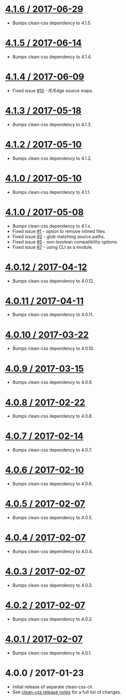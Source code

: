 [4.1.6 / 2017-06-29](https://github.com/jakubpawlowicz/clean-css-cli/compare/v4.1.5...v4.1.6)
==================

* Bumps clean-css dependency to 4.1.5.

[4.1.5 / 2017-06-14](https://github.com/jakubpawlowicz/clean-css-cli/compare/v4.1.4...v4.1.5)
==================

* Bumps clean-css dependency to 4.1.4.

[4.1.4 / 2017-06-09](https://github.com/jakubpawlowicz/clean-css-cli/compare/v4.1.3...v4.1.4)
==================

* Fixed issue [#10](https://github.com/jakubpawlowicz/clean-css-cli/issues/10) - IE/Edge source maps.

[4.1.3 / 2017-05-18](https://github.com/jakubpawlowicz/clean-css-cli/compare/v4.1.2...v4.1.3)
==================

* Bumps clean-css dependency to 4.1.3.

[4.1.2 / 2017-05-10](https://github.com/jakubpawlowicz/clean-css-cli/compare/v4.1.1...v4.1.2)
==================

* Bumps clean-css dependency to 4.1.2.

[4.1.0 / 2017-05-10](https://github.com/jakubpawlowicz/clean-css-cli/compare/v4.1.0...v4.1.1)
==================

* Bumps clean-css dependency to 4.1.1.

[4.1.0 / 2017-05-08](https://github.com/jakubpawlowicz/clean-css-cli/compare/4.0...v4.1.0)
==================

* Bumps clean-css dependency to 4.1.x.
* Fixed issue [#1](https://github.com/jakubpawlowicz/clean-css-cli/issues/1) - option to remove inlined files.
* Fixed issue [#2](https://github.com/jakubpawlowicz/clean-css-cli/issues/2) - glob matching source paths.
* Fixed issue [#5](https://github.com/jakubpawlowicz/clean-css-cli/issues/5) - non-boolean compatibility options.
* Fixed issue [#7](https://github.com/jakubpawlowicz/clean-css-cli/issues/7) - using CLI as a module.

[4.0.12 / 2017-04-12](https://github.com/jakubpawlowicz/clean-css-cli/compare/v4.0.11...v4.0.12)
==================

* Bumps clean-css dependency to 4.0.12.

[4.0.11 / 2017-04-11](https://github.com/jakubpawlowicz/clean-css-cli/compare/v4.0.10...v4.0.11)
==================

* Bumps clean-css dependency to 4.0.11.

[4.0.10 / 2017-03-22](https://github.com/jakubpawlowicz/clean-css-cli/compare/v4.0.9...v4.0.10)
==================

* Bumps clean-css dependency to 4.0.10.

[4.0.9 / 2017-03-15](https://github.com/jakubpawlowicz/clean-css-cli/compare/v4.0.8...v4.0.9)
==================

* Bumps clean-css dependency to 4.0.9.

[4.0.8 / 2017-02-22](https://github.com/jakubpawlowicz/clean-css-cli/compare/v4.0.7...v4.0.8)
==================

* Bumps clean-css dependency to 4.0.8.

[4.0.7 / 2017-02-14](https://github.com/jakubpawlowicz/clean-css-cli/compare/v4.0.6...v4.0.7)
==================

* Bumps clean-css dependency to 4.0.7.

[4.0.6 / 2017-02-10](https://github.com/jakubpawlowicz/clean-css-cli/compare/v4.0.5...v4.0.6)
==================

* Bumps clean-css dependency to 4.0.6.

[4.0.5 / 2017-02-07](https://github.com/jakubpawlowicz/clean-css-cli/compare/v4.0.4...v4.0.5)
==================

* Bumps clean-css dependency to 4.0.5.

[4.0.4 / 2017-02-07](https://github.com/jakubpawlowicz/clean-css-cli/compare/v4.0.3...v4.0.4)
==================

* Bumps clean-css dependency to 4.0.4.

[4.0.3 / 2017-02-07](https://github.com/jakubpawlowicz/clean-css-cli/compare/v4.0.2...v4.0.3)
==================

* Bumps clean-css dependency to 4.0.3.

[4.0.2 / 2017-02-07](https://github.com/jakubpawlowicz/clean-css-cli/compare/v4.0.1...v4.0.2)
==================

* Bumps clean-css dependency to 4.0.2.

[4.0.1 / 2017-02-07](https://github.com/jakubpawlowicz/clean-css-cli/compare/v4.0.0...v4.0.1)
==================

* Bumps clean-css dependency to 4.0.1.

4.0.0 / 2017-01-23
==================

* Initial release of separate clean-css-cli.
* See [clean-css release notes](https://github.com/jakubpawlowicz/clean-css/blob/master/History.md#400--2017-01-23) for a full list of changes.
